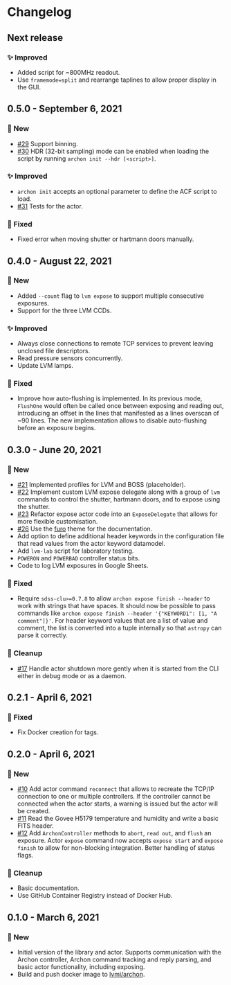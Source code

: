 # Changelog

## Next release

### ✨ Improved

* Added script for ~800MHz readout.
* Use `framemode=split` and rearrange taplines to allow proper display in the GUI.


## 0.5.0 - September 6, 2021

### 🚀 New

* [#29](https://github.com/sdss/archon/pull/29) Support binning.
* [#30](https://github.com/sdss/archon/pull/30) HDR (32-bit sampling) mode can be enabled when loading the script by running `archon init --hdr [<script>]`.

### ✨ Improved

* `archon init` accepts an optional parameter to define the ACF script to load.
* [#31](https://github.com/sdss/archon/pull/31) Tests for the actor.

### 🔧 Fixed

* Fixed error when moving shutter or hartmann doors manually.


## 0.4.0 - August 22, 2021

### 🚀 New

* Added `--count` flag to `lvm expose` to support multiple consecutive exposures.
* Support for the three LVM CCDs.

### ✨ Improved

* Always close connections to remote TCP services to prevent leaving unclosed file descriptors.
* Read pressure sensors concurrently.
* Update LVM lamps.

### 🔧 Fixed

* Improve how auto-flushing is implemented. In its previous mode, `FlushOne` would often be called once between exposing and reading out, introducing an offset in the lines that manifested as a lines overscan of ~90 lines. The new implementation allows to disable auto-flushing before an exposure begins.


## 0.3.0 - June 20, 2021

### 🚀 New

* [#21](https://github.com/sdss/archon/pull/21) Implemented profiles for LVM and BOSS (placeholder).
* [#22](https://github.com/sdss/archon/pull/22) Implement custom LVM expose delegate along with a group of `lvm` commands to control the shutter, hartmann doors, and to expose using the shutter.
* [#23](https://github.com/sdss/archon/pull/23) Refactor expose actor code into an `ExposeDelegate` that allows for more flexible customisation.
* [#26](https://github.com/sdss/archon/pull/26) Use the [furo](https://pradyunsg.me/furo/) theme for the documentation.
* Add option to define additional header keywords in the configuration file that read values from the actor keyword datamodel.
* Add `lvm-lab` script for laboratory testing.
* `POWERON` and `POWERBAD` controller status bits.
* Code to log LVM exposures in Google Sheets.

### 🔧 Fixed

* Require `sdss-clu>=0.7.8` to allow `archon expose finish --header` to work with strings that have spaces. It should now be possible to pass commands like `archon expose finish --header '{"KEYWORD1": [1, "A comment"]}'`. For header keyword values that are a list of value and comment, the list is converted into a tuple internally so that `astropy` can parse it correctly.

### 🧹 Cleanup

* [#17](https://github.com/sdss/archon/issues/17) Handle actor shutdown more gently when it is started from the CLI either in debug mode or as a daemon.


## 0.2.1 - April 6, 2021

### 🔧 Fixed

* Fix Docker creation for tags.


## 0.2.0 - April 6, 2021

### 🚀 New

* [#10](https://github.com/sdss/archon/issues/10) Add actor command `reconnect` that allows to recreate the TCP/IP connection to one or multiple controllers. If the controller cannot be connected when the actor starts, a warning is issued but the actor will be created.
* [#11](https://github.com/sdss/archon/issues/11) Read the Govee H5179 temperature and humidity and write a basic FITS header.
* [#12](https://github.com/sdss/archon/issues/12) Add `ArchonController` methods to `abort`, `read out`, and `flush` an exposure. Actor `expose` command now accepts `expose start` and `expose finish` to allow for non-blocking integration. Better handling of status flags.

### 🧹 Cleanup

* Basic documentation.
* Use GitHub Container Registry instead of Docker Hub.


## 0.1.0 - March 6, 2021

### 🚀 New

* Initial version of the library and actor. Supports communication with the Archon controller, Archon command tracking and reply parsing, and basic actor functionality, including exposing.
* Build and push docker image to [lvmi/archon](https://hub.docker.com/repository/docker/lvmi/archon).
